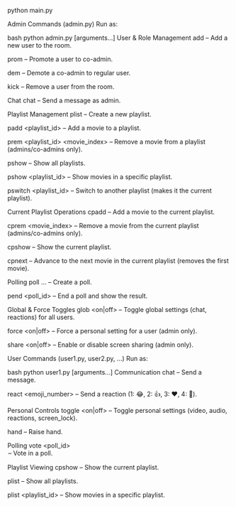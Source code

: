 python main.py

Admin Commands (admin.py)
Run as:

bash
python admin.py <command> [arguments...]
User & Role Management
add <username> – Add a new user to the room.

prom <username> – Promote a user to co-admin.

dem <username> – Demote a co-admin to regular user.

kick <username> – Remove a user from the room.

Chat
chat <message> – Send a message as admin.

Playlist Management
plist <playlist name> – Create a new playlist.

padd <playlist_id> <movie title> – Add a movie to a playlist.

prem <playlist_id> <movie_index> – Remove a movie from a playlist (admins/co-admins only).

pshow – Show all playlists.

pshow <playlist_id> – Show movies in a specific playlist.

pswitch <playlist_id> – Switch to another playlist (makes it the current playlist).

Current Playlist Operations
cpadd <movie title> – Add a movie to the current playlist.

cprem <movie_index> – Remove a movie from the current playlist (admins/co-admins only).

cpshow – Show the current playlist.

cpnext – Advance to the next movie in the current playlist (removes the first movie).

Polling
poll <question> <option1> <option2> ... – Create a poll.

pend <poll_id> – End a poll and show the result.

Global & Force Toggles
glob <setting> <on|off> – Toggle global settings (chat, reactions) for all users.

force <username> <setting> <on|off> – Force a personal setting for a user (admin only).

share <on|off> – Enable or disable screen sharing (admin only).

User Commands (user1.py, user2.py, ...)
Run as:

bash
python user1.py <command> [arguments...]
Communication
chat <message> – Send a message.

react <emoji_number> – Send a reaction (1: 😂, 2: 👍, 3: ❤️, 4: 👏).

Personal Controls
toggle <setting> <on|off> – Toggle personal settings (video, audio, reactions, screen_lock).

hand – Raise hand.

Polling
vote <poll_id> <option> – Vote in a poll.

Playlist Viewing
cpshow – Show the current playlist.

plist – Show all playlists.

plist <playlist_id> – Show movies in a specific playlist.